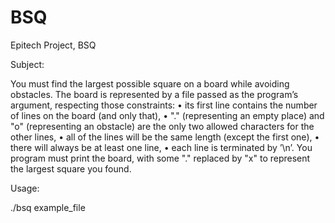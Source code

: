 # BSQ
Epitech Project, BSQ

Subject:

You must find the largest possible square on a board while avoiding obstacles. The board is represented by a file passed as the program’s argument, respecting those constraints: • its first line contains the number of lines on the board (and only that), • "." (representing an empty place) and "o" (representing an obstacle) are the only two allowed characters for the other lines, • all of the lines will be the same length (except the first one), • there will always be at least one line, • each line is terminated by ’\n’. You program must print the board, with some "." replaced by "x" to represent the largest square you found.

Usage:

./bsq example_file